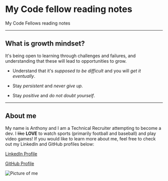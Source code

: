 # My Code fellow reading notes

My Code Fellows reading notes

***

## **What is growth mindset?** 

It's being open to learning through challenges and failures, and understanding that these will lead to opportunities to grow.

- Understand that it's *supposed to be difficult* and you will *get it eventually*.

- Stay *persistent* and *never give up*.

- Stay *positive* and *do not doubt yourself*.

***

## **About me**

My name is Anthony and I am a Technical Recruiter attempting to become a dev. I ~~like~~ **LOVE** to watch sports (primarily football and baseball) and play video games! If you would like to learn more about me, feel free to check out my LinkedIn and GitHub profiles below:

[LinkedIn Profile](https://www.linkedin.com/in/anthony-blanton-829021a4/)

[GitHub Profile](https://github.com/AnthonyBytes)

![Picture of me](https://media.licdn.com/dms/image/D5603AQEAqds-l9Npmg/profile-displayphoto-shrink_800_800/0/1676083007063?e=2147483647&v=beta&t=7lJuUi9xQa4KptlTZT0Sdns1E_H12e-Dv6eU_9OjzF4)
